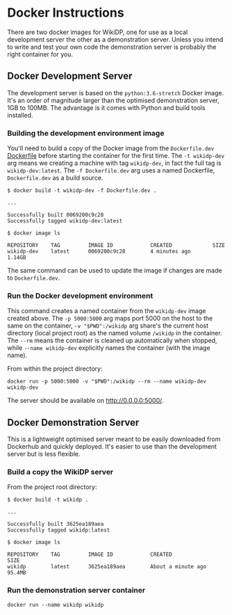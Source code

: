 Docker Instructions
===================
There are two docker images for WikiDP, one for use as a local development server
the other as a demonstration server. Unless you intend to write and test your own
code the demonstration server is probably the right container for you.

Docker Development Server
------------------------------
The development server is based on the `python:3.6-stretch` Docker image. It's
an order of magnitude larger than the optimised demonstration server, 1GB to
100MB. The advantage is it comes with Python and build tools installed.

### Building the development environment image
You'll need to build a copy of the Docker image from the `Dockerfile.dev`
[Dockerfile](https://docs.docker.com/engine/reference/builder/) before starting
the container for the first time. The `-t wikidp-dev` arg means we creating a machine
with tag `wikidp-dev`, in fact the full tag is `wikidp-dev:latest`. The
`-f Dockerfile.dev` arg uses a named Dockerfile, `Dockerfile.dev` as a build source.

```
$ docker build -t wikidp-dev -f Dockerfile.dev .

...

Successfully built 0069200c9c28
Successfully tagged wikidp-dev:latest

$ docker image ls

REPOSITORY    TAG         IMAGE ID            CREATED             SIZE
wikidp-dev    latest      0069200c9c28        4 minutes ago       1.14GB
```
The same command can be used to update the image if changes are made to `Dockerfile.dev`.

### Run the Docker development environment
This command creates a named container from the `wikidp-dev` image created above.
The `-p 5000:5000` arg maps port 5000 on the host to the same on the container,
`-v "$PWD":/wikidp` arg share's the current host directory (local project root) as
the named volume `/wikidp` in the container. The `--rm` means the container
is cleaned up automatically when stopped, while `--name wikidp-dev` explicitly
names the container (with the image name).

From within the project directory:
```
docker run -p 5000:5000 -v "$PWD":/wikidp --rm --name wikidp-dev wikidp-dev
```
The server should be available on <http://0.0.0.0:5000/>.

Docker Demonstration Server
---------------------------
This is a lightweight optimised server meant to be easily downloaded from Dockerhub
and quickly deployed. It's easier to use than the development server but is less
flexible.
### Build a copy the WikiDP server
From the project root directory:
```
$ docker build -t wikidp .

...

Successfully built 3625ea189aea
Successfully tagged wikidp:latest

$ docker image ls

REPOSITORY    TAG         IMAGE ID            CREATED              SIZE
wikidp        latest      3625ea189aea        About a minute ago   95.4MB
```

### Run the demonstration server container
```
docker run --name wikidp wikidp
```
